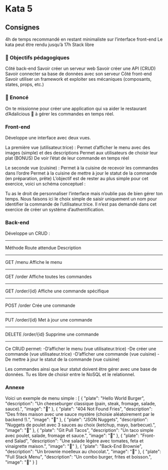 # Kata 5

## Consignes
4h de temps recommandé en restant minimaliste sur l’interface front-end
Le kata peut être rendu jusqu’à 17h
Stack libre

### 🎯 Objectifs pédagogiques
Côté back-end
Savoir créer un serveur web
Savoir créer une API (CRUD)
Savoir connecter sa base de données avec son serveur
Côté front-end
Savoir utiliser un framework et exploiter ses mécaniques (composants, states, props, etc.)

### 💎 Enoncé
On te missionne pour créer une application qui va aider le restaurant d’Adalicious 🥦 à gérer les commandes en temps réel.

### Front-end
Développe une interface avec deux vues.

La première vue (utilisateur.trice) :
Permet d’afficher le menu avec des images (simple) et des descriptions
Permet aux utilisateurs de choisir leur plat
(BONUS) De voir l’état de leur commande en temps réel

Le seconde vue (cuisine) :
Permet à la cuisine de recevoir les commandes dans l’ordre
Permet à la cuisine de mettre à jour le statut de la commande (en préparation, prête)
L’objectif est de rester au plus simple pour cet exercice, voici un schéma conceptuel :

Tu as le droit de personnaliser l’interface mais n’oublie pas de bien gérer ton temps.
Nous faisons ici le choix simple de saisir uniquement un nom pour identifier la commande de l’utilisateur.trice. Il n’est pas demandé dans cet exercice de créer un système d’authentification.

### Back-end
Développe un CRUD :
***************************************************************************
Méthode
Route attendue
Description
***************************************************************************
GET
/menu
Affiche le menu
***************************************************************************
GET
/order
Affiche toutes les commandes
***************************************************************************
GET
/order/{id}
Affiche une commande spécifique
***************************************************************************
POST
/order
Crée une commande
***************************************************************************
PUT
/order/{id}
Met à jour une commande
***************************************************************************
DELETE
/order/{id}
Supprime une commande
***************************************************************************

Ce CRUD permet:
-D’afficher le menu (vue utilisateur.trice)
-De créer une commande (vue utilisateur.trice)
-D’afficher une commande (vue cuisine)
-De mettre à jour le statut de la commande (vue cuisine)

Les commandes ainsi que leur statut doivent être gérer avec une base de données. Tu es libre de choisir entre le NoSQL et le relationnel.

### Annexe
Voici un exemple de menu simple :
[
  {
    "plate": "Hello World Burger",
    "description": "Un cheeseburger classique (pain, steak, fromage, salade, sauce).",
    "image": "🍔"
  },
  {
    "plate": "404 Not Found Fries",
    "description": "Des frites maison avec une sauce mystère (choisie aléatoirement par le backend !).",
    "image": "🍟"
  },
  {
    "plate": "JSON Nuggets",
    "description": "Nuggets de poulet avec 3 sauces au choix (ketchup, mayo, barbecue).",
    "image": "🍗"
  },
  {
    "plate": "Git Pull Tacos",
    "description": "Un taco simple avec poulet, salade, fromage et sauce.",
    "image": "🌮"
  },
  {
    "plate": "Front-end Salad",
    "description": "Une salade légère avec tomates, feta et vinaigrette maison.",
    "image": "🥗"
  },
  {
    "plate": "Back-End Brownie",
    "description": "Un brownie moelleux au chocolat.",
    "image": "🍫"
  },
  {
    "plate": "Full Stack Menu",
    "description": "Un combo burger, frites et boisson.",
    "image": "🥗"
  }
]
